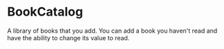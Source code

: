 # BookCatalog
A library of books that you add. You can add a book you haven't read and have the ability to change its value to read. 
